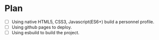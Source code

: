 # Plan
- [ ] Using native HTML5, CSS3, Javascript(ES6+) build a personnel profile.
- [ ] Using github pages to deploy.
- [ ] Using esbuild to build the project.
